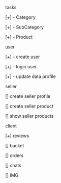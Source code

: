 tasks

[+] - Category

[+] - SubCategory

[+] - Product

user

[+] - create user

[+] - login user

[+] - update data profile

seller

[] create seller profile

[] create seller product

[] show seller products

client

[+] reviews

[] backet

[] orders

[] chats

[] IMG